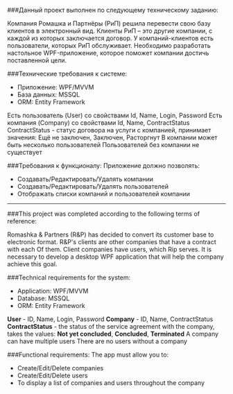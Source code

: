 ###Данный проект выполнен по следующему техническому заданию:

Компания Ромашка и Партнёры (РиП) решила перевести свою базу клиентов в электронный вид. 
Клиенты РиП – это другие компании, с каждой из которых заключается договор. У компаний-клиентов есть пользователи, 
которых РиП обслуживает. Необходимо разработать настольное WPF-приложение, которое поможет компании достичь поставленной цели.

###Технические требования к системе:

* Приложение: WPF/MVVM 
*	База данных: MSSQL
*	ORM: Entity Framework

Есть пользователь (User) со свойствами Id, Name, Login, Password
Есть компания (Company) со свойствами Id, Name, ContractStatus
ContractStatus - статус договора на услуги с компанией, принимает значения: Ещё не заключен, Заключен, Расторгнут
В компании может быть несколько пользователей
Пользователей без компании не существует

###Требования к функционалу:
Приложение должно позволять:
*	Создавать/Редактировать/Удалять компании
*	Создавать/Редактировать/Удалять пользователей
*	Отображать списки компаний и пользователей компании

-------------------------

###This project was completed according to the following terms of reference:

Romashka & Partners (R&P) has decided to convert its customer base to electronic format.
R&P's clients are other companies that have a contract with each Of them. Client companies have users,
which Rip serves. It is necessary to develop a desktop WPF application that will help the company achieve this goal.


###Technical requirements for the system:

* Application: WPF/MVVM
* Database: MSSQL
* ORM: Entity Framework

**User** - ID, Name, Login, Password
**Company** - ID, Name, ContractStatus
**ContractStatus** - the status of the service agreement with the company, takes the values: **Not yet concluded**, **Concluded**, **Terminated**
A company can have multiple users
There are no users without a company

###Functional requirements:
The app must allow you to:
* Create/Edit/Delete companies
* Create/Edit/Delete users
* To display a list of companies and users throughout the company
